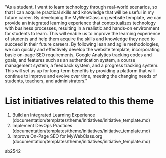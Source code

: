 "As a student, I want to learn technology through real-world scenarios, so that I can acquire practical skills and knowledge that will be useful in my future career. By developing the MyWebClass.org website template, we can provide an integrated learning experience that contextualizes technology with business processes, resulting in a realistic and hands-on environment for students to learn. This will enable us to improve the learning experience of students and help them acquire the skills and knowledge they need to succeed in their future careers. By following lean and agile methodologies, we can quickly and effectively develop the website template, incorporating basic on-page SEO requirements, Google Analytics tracking codes and goals, and features such as an authentication system, a course management system, a feedback system, and a progress tracking system. This will set us up for long-term benefits by providing a platform that will continue to improve and evolve over time, meeting the changing needs of students, teachers, and administrators."


# List initiatives related to this theme
1. Build an Integrated Learning Experience (documentation/templates/theme/initiatives/initiative_template.md)
2. Implement DevOps Practices (documentation/templates/theme/initiatives/initiative_template.md)
3. Improve On-Page SEO for MyWebClass.org (documentation/templates/theme/initiatives/initiative_template.md)

sb2542